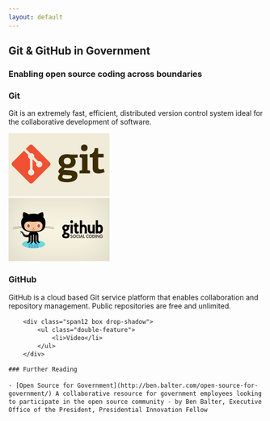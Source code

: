 ```yaml
---
layout: default
---
```


<div class="row">
    <div class="feature span12">
        <h2 class="motto"><strong>Git</strong> &amp; GitHub in <strong>Government</strong></h2>
        <h3 class="subheader">Enabling open source coding across boundaries</h3>
    </div>
</div>

<div class="row">
        <div class="span12 box drop-shadow">
            <div class="row">
                <article class="span6 offset1">
                    <h3>Git</h3>
                    <p>Git is an extremely fast, efficient, distributed version control system ideal for the collaborative development of software. 
                    </p>
                </article>
                <div class="span4">
                    <img src="img/pics/overview-git.jpg" alt="Git" />
                </div>
            </div>
            <div class="row">
                <div class="span4 offset1">
                    <img src="img/pics/overview-github.jpg" alt="Github" />
                </div>
                <article class="span6">
                    <h3>GitHub</h3>
                    <p>GitHub is a cloud based Git service platform that enables collaboration and repository management. Public
                    	repositories are free and unlimited.</p>
                </article>
            </div>
        </div>

        <div class="span12 box drop-shadow">
        	<ul class="double-feature">
        		<li>Video</li>
        	</ul>
        </div>
</div>

    ### Further Reading

	- [Open Source for Government](http://ben.balter.com/open-source-for-government/) A collaborative resource for government employees looking to participate in the open source community - by Ben Balter, Executive Office of the President, Presidential Innovation Fellow